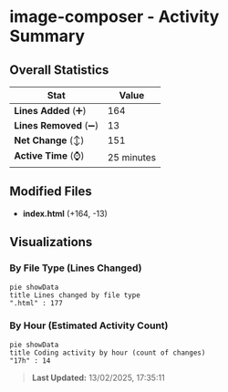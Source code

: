 # image-composer - Activity Summary 

## Overall Statistics

| Stat                   | Value                                                             |
| ---------------------- | ----------------------------------------------------------------- |
| **Lines Added** (➕)   | 164                                          |
| **Lines Removed** (➖) | 13                                        |
| **Net Change** (↕)    | 151                |
| **Active Time** (⌚)   | 25 minutes |


## Modified Files
- **index.html** (+164, -13)

## Visualizations

### By File Type (Lines Changed)

```mermaid
pie showData
title Lines changed by file type
".html" : 177
```

### By Hour (Estimated Activity Count)

```mermaid
pie showData
title Coding activity by hour (count of changes)
"17h" : 14
```


> **Last Updated:** 13/02/2025, 17:35:11